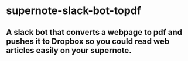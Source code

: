 # supernote-slack-bot-topdf

## A slack bot that converts a webpage to pdf and pushes it to Dropbox so you could read web articles easily on your supernote.
